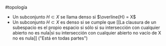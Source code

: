 #topología 

- Un subconjunto $H \subset X$ se llama denso si $\overline{H} = X$
- Un subconjunto $H \subset X$ es denso si se cumple que [[La clausura de un subespacio es el propio espacio si sólo si su intersección con cualquier abierto no es nula|si su intersección con cualquier abierto no vacío de X no es nula]] ("Está en todas partes")